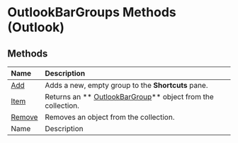 
# OutlookBarGroups Methods (Outlook)

## Methods



|**Name**|**Description**|
|:-----|:-----|
| [Add](cf3e449f-82c2-463b-1b30-c7a0729d9208.md)|Adds a new, empty group to the  **Shortcuts** pane.|
| [Item](443bfb94-28c0-3977-8edd-e2630acd91be.md)|Returns an  ** [OutlookBarGroup](4ccc4213-5a57-7a8b-4ce5-869a096bd096.md)** object from the collection.|
| [Remove](997db21c-9d4a-5691-f6b9-c156bdc73b2a.md)|Removes an object from the collection.|
|Name|Description|
